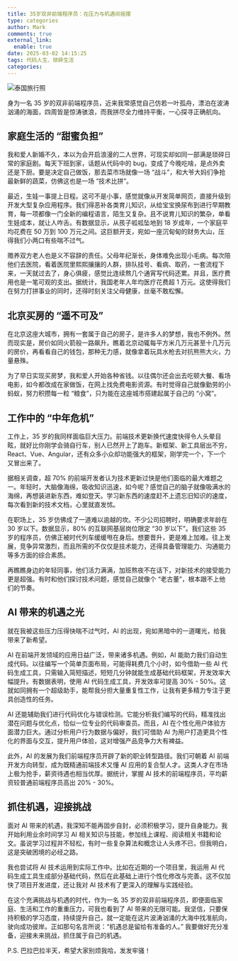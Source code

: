 ```yaml
---
title: 35岁双非前端程序员：在压力与机遇间摇摆
type: categories
author: Mark
comments: true
external_link:
  enable: true
date: 2025-03-02 14:15:25
tags: 代码人生、琐碎生活
categories:
---
```


![泰国旅行照](img.png)

身为一名 35 岁的双非前端程序员，近来我常感觉自己仿若一叶孤舟，漂泊在波涛汹涌的海面，四周皆是惊涛骇浪，而我拼尽全力维持平衡，一心探寻正确航向。

<!-- more -->
## 家庭生活的 “甜蜜负担”

我和爱人新婚不久，本以为会开启浪漫的二人世界，可现实却如同一部满是琐碎日常的家庭剧。每天下班到家，话题从代码中的 bug，变成了今晚吃啥，是点外卖还是下厨。要是决定自己做饭，那去菜市场就像一场 “战斗”，和大爷大妈们争抢最新鲜的蔬菜，仿佛这也是一场 “技术比拼”。

最近，生娃一事提上日程。这可不是小事，感觉就像从开发简单网页，直接升级到开发大型复杂应用程序。我们得恶补各类育儿知识，从给宝宝换尿布到进行早期教育，每一项都像一门全新的编程语言，陌生又复杂。且不说育儿知识的繁杂，单看生娃成本，就让人咋舌。有数据显示，从孩子呱呱坠地到 18 岁成年，一个家庭平均花费在 50 万到 100 万元之间。这巨额开支，宛如一座沉甸甸的财务大山，压得我们小两口有些喘不过气。

赡养双方老人也是义不容辞的责任。父母年纪渐长，身体难免出现小毛病。每次陪他们去医院，看着医院里熙熙攘攘的人群，排队挂号、看病、取药，一套流程下来，一天就过去了，身心俱疲，感觉比连续熬几个通宵写代码还累。并且，医疗费用也是一笔可观的支出。据统计，我国老年人年均医疗花费超 1 万元。这使得我们在努力打拼事业的同时，还得时刻关注父母健康，丝毫不敢松懈。

## 北京买房的 “遥不可及”

在北京这座大城市，拥有一套属于自己的房子，是许多人的梦想，我也不例外。然而现实是，房价如同火箭般一路飙升。瞧着北京动辄每平方米几万元甚至十几万元的房价，再看看自己的钱包，那种无力感，就像拿着玩具水枪去对抗熊熊大火，力量悬殊。

为了早日实现买房梦，我和爱人开始各种省钱。以往偶尔还会出去吃顿大餐、看场电影，如今都改成在家做饭，在网上找免费电影资源。有时觉得自己就像勤劳的小蚂蚁，努力积攒每一粒 “粮食”，只为能在这座城市搭建起属于自己的 “小窝”。

## 工作中的 “中年危机”

工作上，35 岁的我同样面临巨大压力。前端技术更新换代速度快得令人头晕目眩，就好比你刚学会骑自行车，别人已然开上了跑车。新框架、新工具层出不穷，React、Vue、Angular，还有众多小众却功能强大的框架，刚学完一个，下一个又冒出来了。

据相关调查，超 70% 的前端开发者认为技术更新过快是他们面临的最大难题之一。年轻时，大脑像海绵，吸收知识迅速，如今呢？感觉自己的脑子就像吸满水的海绵，再想装进新东西，难如登天。学习新东西的速度赶不上遗忘旧知识的速度，每次看到新的技术文档，心里就直发怵。

在职场上，35 岁仿佛成了一道难以逾越的坎。不少公司招聘时，明确要求年龄在 30 岁以下。数据显示，80% 的互联网基层岗位限定 “30 岁以下”。我们这些 35 岁的程序员，仿佛正被时代列车缓缓甩在身后。想要晋升，更是难上加难。往上发展，竞争异常激烈，而且所需的不仅仅是技术能力，还得具备管理能力、沟通能力等多方面的综合素质。

再瞧瞧身边的年轻同事，他们活力满满，加班熬夜不在话下，对新技术的接受能力更是超强。有时和他们探讨技术问题，感觉自己就像个 “老古董”，根本跟不上他们的节奏。

## AI 带来的机遇之光

就在我被这些压力压得快喘不过气时，AI 的出现，宛如黑暗中的一道曙光，给我带来了新希望。

AI 在前端开发领域的应用日益广泛，带来诸多机遇。例如，AI 能助力我们自动生成代码。以往编写一个简单页面布局，可能得耗费几个小时，如今借助一些 AI 代码生成工具，只需输入简短描述，短短几分钟就能生成基础代码框架，开发效率大幅提升。有数据表明，使用 AI 代码生成工具，开发效率可提高 30% - 50%。这就如同拥有一个超级助手，能帮我分担大量重复性工作，让我有更多精力专注于更具创造性的任务。

AI 还能辅助我们进行代码优化与错误检测。它能分析我们编写的代码，精准找出潜在问题与优化点，恰似一位专业的代码审查员。而且，AI 在个性化用户体验方面潜力巨大。通过分析用户行为数据与偏好，我们可借助 AI 为用户打造更具个性化的界面与交互，提升用户体验，这对增强产品竞争力大有裨益。

此外，AI 的发展为我们前端程序员开辟了新的职业转型路径。我们可朝着 AI 前端开发方向转型，成为既精通前端技术又懂 AI 应用的复合型人才。这类人才在市场上极为抢手，薪资待遇也相当优厚。据统计，掌握 AI 技术的前端程序员，平均薪资较普通前端程序员高出 20% - 30%。

## 抓住机遇，迎接挑战

面对 AI 带来的机遇，我深知不能再固步自封，必须积极学习，提升自身能力。我开始利用业余时间学习 AI 相关知识与技能，参加线上课程、阅读相关书籍和论文。虽说学习过程并不轻松，有时一些复杂算法和概念让人头疼不已，但我明白，这是突破困境的必经之路。

我也尝试将 AI 技术运用到实际工作中。比如在近期的一个项目里，我运用 AI 代码生成工具生成部分基础代码，然后在此基础上进行个性化修改与完善。这不仅加快了项目开发进度，还让我对 AI 技术有了更深入的理解与实践经验。

在这个充满挑战与机遇的时代，作为一名 35 岁的双非前端程序员，即便面临家庭、生活和工作的重重压力，可我也看到了 AI 带来的无限可能。我坚信，只要保持积极的学习态度，持续提升自己，就一定能在这片波涛汹涌的大海中找准航向，驶向成功彼岸。正如那句名言所说：“机遇总是留给有准备的人。” 我要做好充分准备，迎接未来挑战，抓住属于自己的机遇。

P.S. 巴拉巴拉半天，希望大家别烦我哈，发发牢骚！
